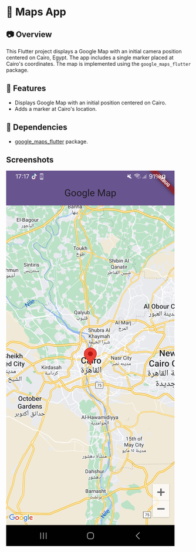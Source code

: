 # 📌 Maps App

## 📷 **Overview**
This Flutter project displays a Google Map with an initial camera position centered on Cairo, Egypt. The app includes a single marker placed at Cairo's coordinates. The map is implemented using the `google_maps_flutter` package.

## 🚀 **Features**
- Displays Google Map with an initial position centered on Cairo.
- Adds a marker at Cairo's location.

## 🔧 **Dependencies**
- [google_maps_flutter](https://pub.dev/packages/google_maps_flutter) package.

## **Screenshots**
![Output Screenshot](output.jpg)